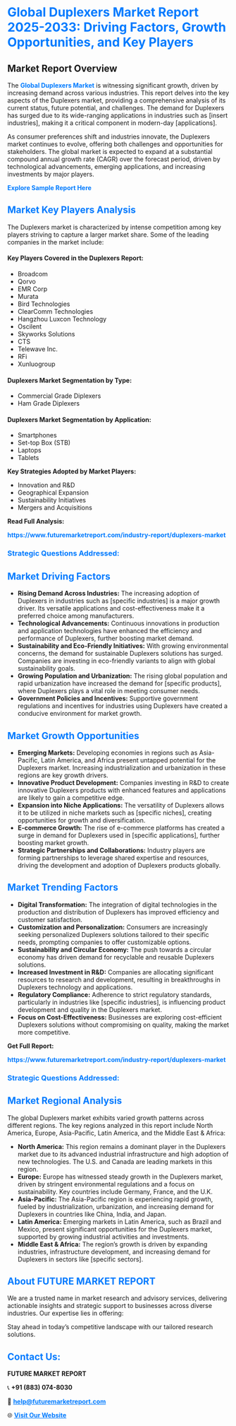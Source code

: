 <h1 style="color: #007BFF;">Global Duplexers Market Report 2025-2033: Driving Factors, Growth Opportunities, and Key Players</h1>

<section id="overview">
<h2>Market Report Overview</h2>
<p>The <a href="https://www.futuremarketreport.com/industry-report/duplexers-market" style="color: #007BFF; text-decoration: none;"><strong>Global Duplexers Market</strong></a> is witnessing significant growth, driven by increasing demand across various industries. This report delves into the key aspects of the Duplexers market, providing a comprehensive analysis of its current status, future potential, and challenges. The demand for Duplexers has surged due to its wide-ranging applications in industries such as [insert industries], making it a critical component in modern-day [applications].</p>
<p>As consumer preferences shift and industries innovate, the Duplexers market continues to evolve, offering both challenges and opportunities for stakeholders. The global market is expected to expand at a substantial compound annual growth rate (CAGR) over the forecast period, driven by technological advancements, emerging applications, and increasing investments by major players.</p>
</section>

<section id="overview">
<p><a href="https://www.futuremarketreport.com/request-sample/reportId=62863" style="color: #007BFF; text-decoration: none;"><strong>Explore Sample Report Here</strong></a></p>
</section>

<section id="key-players">
<h2 style="color: #007BFF;">Market Key Players Analysis</h2>
<p>The Duplexers market is characterized by intense competition among key players striving to capture a larger market share. Some of the leading companies in the market include:</p>
<h4>Key Players Covered in the Duplexers Report:</h4>
<ul><li>Broadcom</li><li>Qorvo</li><li>EMR Corp</li><li>Murata</li><li>Bird Technologies</li><li>ClearComm Technologies</li><li>Hangzhou Luxcon Technology</li><li>Oscilent</li><li>Skyworks Solutions</li><li>CTS</li><li>Telewave Inc.</li><li>RFi</li><li>Xunluogroup</li></ul>
<h4>Duplexers Market Segmentation by Type:</h4>
<ul><li>Commercial Grade Diplexers</li><li>Ham Grade Diplexers</li></ul>

<h4>Duplexers Market Segmentation by Application:</h4>
<ul><li>Smartphones</li><li>Set-top Box (STB)</li><li>Laptops</li><li>Tablets</li></ul>
<p><strong>Key Strategies Adopted by Market Players:</strong></p>
<ul>
<li>Innovation and R&D</li>
<li>Geographical Expansion</li>
<li>Sustainability Initiatives</li>
<li>Mergers and Acquisitions</li>
</ul>
</section>

<section>
<p><strong>Read Full Analysis: </strong></p><a href="https://www.futuremarketreport.com/industry-report/duplexers-market" style="color: #007BFF; text-decoration: none;"><strong>https://www.futuremarketreport.com/industry-report/duplexers-market</strong></a>
<h3 style="color: #007BFF;">Strategic Questions Addressed:</h3>
</section>

<section id="driving-factors">
<h2 style="color: #007BFF;">Market Driving Factors</h2>
<ul>
<li><strong>Rising Demand Across Industries:</strong> The increasing adoption of Duplexers in industries such as [specific industries] is a major growth driver. Its versatile applications and cost-effectiveness make it a preferred choice among manufacturers.</li>
<li><strong>Technological Advancements:</strong> Continuous innovations in production and application technologies have enhanced the efficiency and performance of Duplexers, further boosting market demand.</li>
<li><strong>Sustainability and Eco-Friendly Initiatives:</strong> With growing environmental concerns, the demand for sustainable Duplexers solutions has surged. Companies are investing in eco-friendly variants to align with global sustainability goals.</li>
<li><strong>Growing Population and Urbanization:</strong> The rising global population and rapid urbanization have increased the demand for [specific products], where Duplexers plays a vital role in meeting consumer needs.</li>
<li><strong>Government Policies and Incentives:</strong> Supportive government regulations and incentives for industries using Duplexers have created a conducive environment for market growth.</li>
</ul>
</section>

<section id="growth-opportunities">
<h2 style="color: #007BFF;">Market Growth Opportunities</h2>
<ul>
<li><strong>Emerging Markets:</strong> Developing economies in regions such as Asia-Pacific, Latin America, and Africa present untapped potential for the Duplexers market. Increasing industrialization and urbanization in these regions are key growth drivers.</li>
<li><strong>Innovative Product Development:</strong> Companies investing in R&D to create innovative Duplexers products with enhanced features and applications are likely to gain a competitive edge.</li>
<li><strong>Expansion into Niche Applications:</strong> The versatility of Duplexers allows it to be utilized in niche markets such as [specific niches], creating opportunities for growth and diversification.</li>
<li><strong>E-commerce Growth:</strong> The rise of e-commerce platforms has created a surge in demand for Duplexers used in [specific applications], further boosting market growth.</li>
<li><strong>Strategic Partnerships and Collaborations:</strong> Industry players are forming partnerships to leverage shared expertise and resources, driving the development and adoption of Duplexers products globally.</li>
</ul>
</section>

<section id="trending-factors">
<h2 style="color: #007BFF;">Market Trending Factors</h2>
<ul>
<li><strong>Digital Transformation:</strong> The integration of digital technologies in the production and distribution of Duplexers has improved efficiency and customer satisfaction.</li>
<li><strong>Customization and Personalization:</strong> Consumers are increasingly seeking personalized Duplexers solutions tailored to their specific needs, prompting companies to offer customizable options.</li>
<li><strong>Sustainability and Circular Economy:</strong> The push towards a circular economy has driven demand for recyclable and reusable Duplexers solutions.</li>
<li><strong>Increased Investment in R&D:</strong> Companies are allocating significant resources to research and development, resulting in breakthroughs in Duplexers technology and applications.</li>
<li><strong>Regulatory Compliance:</strong> Adherence to strict regulatory standards, particularly in industries like [specific industries], is influencing product development and quality in the Duplexers market.</li>
<li><strong>Focus on Cost-Effectiveness:</strong> Businesses are exploring cost-efficient Duplexers solutions without compromising on quality, making the market more competitive.</li>
</ul>
</section>

<section>
<p><strong>Get Full Report: </strong></p><a href="https://www.futuremarketreport.com/industry-report/duplexers-market" style="color: #007BFF; text-decoration: none;"><strong>https://www.futuremarketreport.com/industry-report/duplexers-market</strong></a>
<h3 style="color: #007BFF;">Strategic Questions Addressed:</h3>
</section>


<section id="regional-analysis">
<h2 style="color: #007BFF;">Market Regional Analysis</h2>
<p>The global Duplexers market exhibits varied growth patterns across different regions. The key regions analyzed in this report include North America, Europe, Asia-Pacific, Latin America, and the Middle East & Africa:</p>
<ul>
<li><strong>North America:</strong> This region remains a dominant player in the Duplexers market due to its advanced industrial infrastructure and high adoption of new technologies. The U.S. and Canada are leading markets in this region.</li>
<li><strong>Europe:</strong> Europe has witnessed steady growth in the Duplexers market, driven by stringent environmental regulations and a focus on sustainability. Key countries include Germany, France, and the U.K.</li>
<li><strong>Asia-Pacific:</strong> The Asia-Pacific region is experiencing rapid growth, fueled by industrialization, urbanization, and increasing demand for Duplexers in countries like China, India, and Japan.</li>
<li><strong>Latin America:</strong> Emerging markets in Latin America, such as Brazil and Mexico, present significant opportunities for the Duplexers market, supported by growing industrial activities and investments.</li>
<li><strong>Middle East & Africa:</strong> The region’s growth is driven by expanding industries, infrastructure development, and increasing demand for Duplexers in sectors like [specific sectors].</li>
</ul>
</section>

<footer>
<h2 style="color: #007BFF;">About FUTURE MARKET REPORT</h2>
<p>We are a trusted name in market research and advisory services, delivering actionable insights and strategic support to businesses across diverse industries. Our expertise lies in offering:</p>

<p>Stay ahead in today’s competitive landscape with our tailored research solutions.</p>

<h2 style="color: #007BFF;">Contact Us:</h2>
<p><strong>FUTURE MARKET REPORT</strong></p>
<p>📞 <strong>+91 (883) 074-8030</strong></p>
<p>📧 <strong><a href="mailto:help@futuremarketreport.com" style="color: #007BFF;">help@futuremarketreport.com</a></strong></p>
<p>🌐 <strong><a href="https://www.futuremarketreport.com/" style="color: #007BFF;">Visit Our Website</a></strong></p>
</footer>